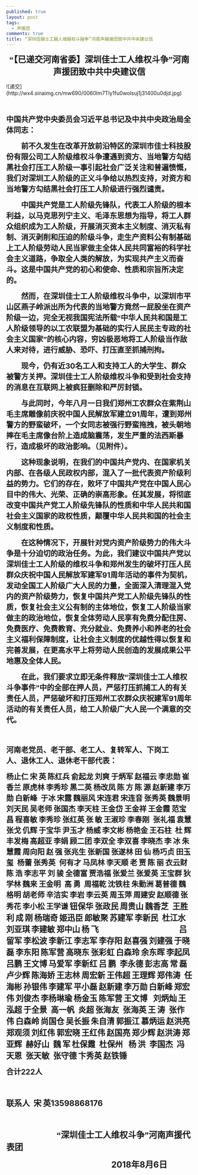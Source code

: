 ```yaml
---
published: true
layout: post
tags:
  - 声援团
comments: true
title: “深圳佳圝士工圝人维圝权斗圝争”河南声圝援团致中共中央建议信
---
```

<p style="text-align: center;"><strong><span style="font-size: 17.0pt; font-family: 宋体;">&ldquo;【已递交河南省委】深圳佳士工人维权斗争&rdquo;河南声援团致中共中央建议信</span></strong></p>
![递交](http://wx4.sinaimg.cn/mw690/0060lm7Tly1fu0wolsuj1j31400u0djd.jpg)

<p><span style="font-size: 11.5pt;">&nbsp;</span></p>
<p><strong><span style="font-size: 15.0pt; font-family: 宋体;">中国共产党中央委员会习近平总书记及中共中央政治局全体同志：</span></strong></p>
<p style="text-indent: 30.1pt;"><strong><span style="font-size: 15.0pt; font-family: 宋体;">前不久发生在改革开放前沿特区的深圳市佳士科技股份有限公司工人阶级维权斗争遭遇到资方、当地警方勾结黑社会打压工人阶级一事引起社会广泛关注和普遍愤慨，我们对深圳工人阶级的正义斗争给以热烈支持，对资方和当地警方勾结黑社会打压工人阶级进行强烈谴责。</span></strong></p>
<p style="text-indent: 30.1pt;"><strong><span style="font-size: 15.0pt; font-family: 宋体;">中国共产党是工人阶级先锋队，代表工人阶级的根本利益，以马克思列宁主义、毛泽东思想为指导，将工人群众组织成为工人阶级，开展消灭资本主义制度、消灭私有制、消灭剥削和压迫的阶级斗争，走生产资料公有制基础上工人阶级劳动人民当家做主全体人民共同富裕的科学社会主义道路，争取全人类的解放，为实现共产主义而奋斗。这是中国共产党的初心和使命、性质和宗旨所决定的。</span></strong></p>
<p style="text-indent: 30.1pt;"><strong><span style="font-size: 15.0pt; font-family: 宋体;">然而，在深圳佳士工人阶级维权斗争中，以深圳市平山区燕子岭派出所为代表的当地警方竟然一屁股坐在资产阶级一边，完全无视我国宪法所载&ldquo;中华人民共和国是工人阶级领导的以工农联盟为基础的实行人民民主专政的社会主义国家&rdquo;的核心内容，穷凶极恶地将工人阶级当作敌人来对待，进行威胁、恐吓、打压直至抓捕刑拘。</span></strong></p>
<p style="text-indent: 30.1pt;"><strong><span style="font-size: 15.0pt; font-family: 宋体;">现今，仍有近</span></strong><strong><span style="font-size: 15.0pt;">30</span></strong><strong><span style="font-size: 15.0pt; font-family: 宋体;">名工人和支持工人的大学生、群众被警方关押。深圳佳士工人阶级维权斗争和受到社会支持的消息在互联网上被疯狂删除和严厉封锁。</span></strong></p>
<p style="text-indent: 30.1pt;"><strong><span style="font-size: 15.0pt; font-family: 宋体;">与此同时，今年八月一日我们郑州工农群众在紫荆山毛主席雕像前庆祝中国人民解放军建立</span></strong><strong><span style="font-size: 15.0pt;">91</span></strong><strong><span style="font-size: 15.0pt; font-family: 宋体;">周年，遭到郑州警方的野蛮破坏，一个女同志被强行野蛮拖拽，被头朝地摔在毛主席像台阶上造成脑震荡，发生严重的法西斯暴行，造成极坏的政治影响。（见附件）。</span></strong></p>
<p style="text-indent: 30.1pt;"><strong><span style="font-size: 15.0pt; font-family: 宋体;">这种现象说明，在我们的中国共产党内、在国家机关内部、在各级人民政权内部，混入了一批代表资产阶级利益的势力。它们的存在，败坏了中国共产党在中国人民心目中的伟大、光荣、正确的崇高形象。任其发展，将彻底改变中国共产党工人阶级先锋队的性质和中华人民共和国社会主义国家的政权性质，颠覆中华人民共和国的社会主义制度和性质。</span></strong></p>
<p style="text-indent: 30.1pt;"><strong><span style="font-size: 15.0pt; font-family: 宋体;">在这种情况下，开展针对党内资产阶级势力的伟大斗争是十分迫切的政治任务。为此，我们建议中国共产党以深圳佳士工人阶级的维权斗争和郑州发生的破坏打压人民群众庆祝中国人民解放军建军</span></strong><strong><span style="font-size: 15.0pt;">91</span></strong><strong><span style="font-size: 15.0pt; font-family: 宋体;">周年活动的事件为契机，发动全国工人阶级广大人民的力量，全面深入清理混入党内的资产阶级势力，恢复中国共产党工人阶级先锋队的性质，恢复社会主义公有制的主体地位，恢复工人阶级当家做主的政治地位，恢复全体劳动人民享有免费分配住房、免费医疗、免费教育、充分就业、免费养小和养老的社会主义福利保障制度，让社会主义制度的优越性得以恢复和完善发展，在更高水平上将劳动人民创造的发展成果公平地惠及全体人民。</span></strong></p>
<p style="text-indent: 30.1pt;"><strong><span style="font-size: 15.0pt; font-family: 宋体;">在此，我们要求立即无条件释放&ldquo;深圳佳士工人维权斗争事件&rdquo;中的全部在押人员，严惩打压抓捕工人的有关责任人员，严惩破坏和打压郑州工农群众庆祝建军</span></strong><strong><span style="font-size: 15.0pt;">91</span></strong><strong><span style="font-size: 15.0pt; font-family: 宋体;">周年活动的有关责任人员，给工人阶级广大人民一个满意的交代。</span></strong></p>
<p><strong><span style="font-size: 15.0pt;">&nbsp;</span></strong></p>
<p style="margin-right: 32.0pt;"><strong><span style="font-size: 15.0pt; font-family: 宋体;">河南老党员、老干部、老工人、复转军人、下岗工人、退休工人、退休老干部代表：</span></strong></p>
<p><strong><span style="font-size: 15.0pt; font-family: 宋体;">杨止仁</span></strong> <strong><span style="font-size: 15.0pt; font-family: 宋体;">宋</span></strong> <strong><span style="font-size: 15.0pt; font-family: 宋体;">英</span></strong> <strong><span style="font-size: 15.0pt; font-family: 宋体;">陈红兵</span></strong> <strong><span style="font-size: 15.0pt; font-family: 宋体;">俞起龙</span></strong> <strong><span style="font-size: 15.0pt; font-family: 宋体;">刘爽</span></strong> <strong><span style="font-size: 15.0pt; font-family: 宋体;">于炳军</span></strong> <strong><span style="font-size: 15.0pt; font-family: 宋体;">赵福云</span></strong> <strong><span style="font-size: 15.0pt; font-family: 宋体;">李忠勋</span></strong> <strong><span style="font-size: 15.0pt; font-family: 宋体;">崔香兰</span></strong> <strong><span style="font-size: 15.0pt; font-family: 宋体;">原虎林</span></strong> <strong><span style="font-size: 15.0pt; font-family: 宋体;">李秀珍</span></strong> <strong><span style="font-size: 15.0pt; font-family: 宋体;">黑二英</span></strong> <strong><span style="font-size: 15.0pt; font-family: 宋体;">杨改凤</span></strong> <strong><span style="font-size: 15.0pt; font-family: 宋体;">陈</span></strong> <strong><span style="font-size: 15.0pt; font-family: 宋体;">方</span></strong> <strong><span style="font-size: 15.0pt; font-family: 宋体;">陈</span></strong> <strong><span style="font-size: 15.0pt; font-family: 宋体;">源</span></strong> <strong><span style="font-size: 15.0pt; font-family: 宋体;">赵新建</span></strong> <strong><span style="font-size: 15.0pt; font-family: 宋体;">李万勋</span></strong> <strong><span style="font-size: 15.0pt; font-family: 宋体;">白新峰</span></strong><strong><span style="font-size: 15.0pt;">&nbsp; </span></strong><strong><span style="font-size: 15.0pt; font-family: 宋体;">于冰</span></strong> <strong><span style="font-size: 15.0pt; font-family: 宋体;">宋露</span></strong> <strong><span style="font-size: 15.0pt; font-family: 宋体;">魏丽风</span></strong> <strong><span style="font-size: 15.0pt; font-family: 宋体;">宋连君</span></strong> <strong><span style="font-size: 15.0pt; font-family: 宋体;">宋连音</span></strong> <strong><span style="font-size: 15.0pt; font-family: 宋体;">张秀英</span></strong> <strong><span style="font-size: 15.0pt; font-family: 宋体;">魏景明</span></strong> <strong><span style="font-size: 15.0pt; font-family: 宋体;">刘天民</span></strong> <strong><span style="font-size: 15.0pt; font-family: 宋体;">吴老师</span></strong> <strong><span style="font-size: 15.0pt; font-family: 宋体;">张国杰</span></strong> <strong><span style="font-size: 15.0pt; font-family: 宋体;">李天柱</span></strong> <strong><span style="font-size: 15.0pt; font-family: 宋体;">王金岱</span></strong> <strong><span style="font-size: 15.0pt; font-family: 宋体;">王金祥</span></strong> <strong><span style="font-size: 15.0pt; font-family: 宋体;">王金霞</span></strong> <strong><span style="font-size: 15.0pt; font-family: 宋体;">范宝昌</span></strong> <strong><span style="font-size: 15.0pt; font-family: 宋体;">程喜敏</span></strong> <strong><span style="font-size: 15.0pt; font-family: 宋体;">李秀珍</span></strong> <strong><span style="font-size: 15.0pt; font-family: 宋体;">张红英</span></strong> <strong><span style="font-size: 15.0pt; font-family: 宋体;">张</span></strong> <strong><span style="font-size: 15.0pt; font-family: 宋体;">敏</span></strong> <strong><span style="font-size: 15.0pt; font-family: 宋体;">王淑珍</span></strong> <strong><span style="font-size: 15.0pt; font-family: 宋体;">李春刚</span></strong><strong><span style="font-size: 15.0pt;">&nbsp; </span></strong><strong><span style="font-size: 15.0pt; font-family: 宋体;">张礼福</span></strong> <strong><span style="font-size: 15.0pt; font-family: 宋体;">袁慧</span></strong> <strong><span style="font-size: 15.0pt; font-family: 宋体;">张戈</span></strong> <strong><span style="font-size: 15.0pt; font-family: 宋体;">仉辉</span></strong> <strong><span style="font-size: 15.0pt; font-family: 宋体;">于宝华</span></strong> <strong><span style="font-size: 15.0pt; font-family: 宋体;">尹玉才</span></strong> <strong><span style="font-size: 15.0pt; font-family: 宋体;">杨威</span></strong> <strong><span style="font-size: 15.0pt; font-family: 宋体;">李文彬</span></strong> <strong><span style="font-size: 15.0pt; font-family: 宋体;">杨艳金</span></strong> <strong><span style="font-size: 15.0pt; font-family: 宋体;">王石柱</span></strong><strong><span style="font-size: 15.0pt;">&nbsp; </span></strong><strong><span style="font-size: 15.0pt; font-family: 宋体;">杜</span></strong> <strong><span style="font-size: 15.0pt; font-family: 宋体;">辉</span></strong> <strong><span style="font-size: 15.0pt; font-family: 宋体;">丰发梅</span></strong> <strong><span style="font-size: 15.0pt; font-family: 宋体;">高超亚</span></strong> <strong><span style="font-size: 15.0pt; font-family: 宋体;">李娟</span></strong> <strong><span style="font-size: 15.0pt; font-family: 宋体;">顾二团</span></strong> <strong><span style="font-size: 15.0pt; font-family: 宋体;">李双全</span></strong> <strong><span style="font-size: 15.0pt; font-family: 宋体;">李双喜</span></strong> <strong><span style="font-size: 15.0pt; font-family: 宋体;">李晓杰</span></strong> <strong><span style="font-size: 15.0pt; font-family: 宋体;">李</span></strong> <strong><span style="font-size: 15.0pt; font-family: 宋体;">冰</span></strong> <strong><span style="font-size: 15.0pt; font-family: 宋体;">朱慧霞</span></strong> <strong><span style="font-size: 15.0pt; font-family: 宋体;">周向阳</span></strong> <strong><span style="font-size: 15.0pt; font-family: 宋体;">赵</span></strong> <strong><span style="font-size: 15.0pt; font-family: 宋体;">强</span></strong> <strong><span style="font-size: 15.0pt; font-family: 宋体;">张兆生</span></strong> <strong><span style="font-size: 15.0pt; font-family: 宋体;">张新国</span></strong> <strong><span style="font-size: 15.0pt; font-family: 宋体;">张遂林</span></strong> <strong><span style="font-size: 15.0pt; font-family: 宋体;">田</span></strong> <strong><span style="font-size: 15.0pt; font-family: 宋体;">仙</span></strong> <strong><span style="font-size: 15.0pt; font-family: 宋体;">杨巧贞</span></strong> <strong><span style="font-size: 15.0pt; font-family: 宋体;">田玉玺</span></strong><strong><span style="font-size: 15.0pt;">&nbsp; </span></strong><strong><span style="font-size: 15.0pt; font-family: 宋体;">杨蕾</span></strong> <strong><span style="font-size: 15.0pt; font-family: 宋体;">张秀英</span></strong><strong><span style="font-size: 15.0pt;">&nbsp; </span></strong><strong><span style="font-size: 15.0pt; font-family: 宋体;">何有才</span></strong> <strong><span style="font-size: 15.0pt; font-family: 宋体;">马凤林</span></strong> <strong><span style="font-size: 15.0pt; font-family: 宋体;">李天顺</span></strong> <strong><span style="font-size: 15.0pt; font-family: 宋体;">老</span></strong> <strong><span style="font-size: 15.0pt; font-family: 宋体;">贾</span></strong> <strong><span style="font-size: 15.0pt; font-family: 宋体;">陈</span></strong> <strong><span style="font-size: 15.0pt; font-family: 宋体;">丽</span></strong> <strong><span style="font-size: 15.0pt; font-family: 宋体;">衣云财</span></strong> <strong><span style="font-size: 15.0pt; font-family: 宋体;">陈</span></strong> <strong><span style="font-size: 15.0pt; font-family: 宋体;">浩</span></strong> <strong><span style="font-size: 15.0pt; font-family: 宋体;">李志平</span></strong> <strong><span style="font-size: 15.0pt; font-family: 宋体;">刘</span></strong> <strong><span style="font-size: 15.0pt; font-family: 宋体;">骏</span></strong> <strong><span style="font-size: 15.0pt; font-family: 宋体;">全德富</span></strong> <strong><span style="font-size: 15.0pt; font-family: 宋体;">贾浩福</span></strong> <strong><span style="font-size: 15.0pt; font-family: 宋体;">张爱兰</span></strong> <strong><span style="font-size: 15.0pt; font-family: 宋体;">张爱英</span></strong> <strong><span style="font-size: 15.0pt; font-family: 宋体;">王宝群</span></strong> <strong><span style="font-size: 15.0pt; font-family: 宋体;">狄学林</span></strong> <strong><span style="font-size: 15.0pt; font-family: 宋体;">魏来</span></strong> <strong><span style="font-size: 15.0pt; font-family: 宋体;">王金明</span></strong><strong><span style="font-size: 15.0pt;">&nbsp; </span></strong><strong><span style="font-size: 15.0pt; font-family: 宋体;">高</span></strong> <strong><span style="font-size: 15.0pt; font-family: 宋体;">勇</span></strong><strong><span style="font-size: 15.0pt;">&nbsp; </span></strong><strong><span style="font-size: 15.0pt; font-family: 宋体;">周福乾</span></strong> <strong><span style="font-size: 15.0pt; font-family: 宋体;">沈铁柱</span></strong> <strong><span style="font-size: 15.0pt; font-family: 宋体;">朱勤洲</span></strong> <strong><span style="font-size: 15.0pt; font-family: 宋体;">葛普德</span></strong> <strong><span style="font-size: 15.0pt; font-family: 宋体;">魏格明</span></strong> <strong><span style="font-size: 15.0pt; font-family: 宋体;">胡老师</span></strong> <strong><span style="font-size: 15.0pt; font-family: 宋体;">辛洁实</span></strong> <strong><span style="font-size: 15.0pt; font-family: 宋体;">李岩</span></strong> <strong><span style="font-size: 15.0pt; font-family: 宋体;">李云英</span></strong> <strong><span style="font-size: 15.0pt; font-family: 宋体;">周玉萍</span></strong> <strong><span style="font-size: 15.0pt; font-family: 宋体;">周建安</span></strong> <strong><span style="font-size: 15.0pt; font-family: 宋体;">赵顺德</span></strong> <strong><span style="font-size: 15.0pt; font-family: 宋体;">张秀花</span></strong> <strong><span style="font-size: 15.0pt; font-family: 宋体;">李小松</span></strong> <strong><span style="font-size: 15.0pt; font-family: 宋体;">王学谦</span></strong> <strong><span style="font-size: 16.0pt; font-family: 宋体;">钮保华</span></strong> <strong><span style="font-size: 16.0pt; font-family: 宋体;">张政民</span></strong> <strong><span style="font-size: 16.0pt; font-family: 宋体;">周贵山</span></strong> <strong><span style="font-size: 16.0pt; font-family: 宋体;">魏香芝</span></strong><strong><span style="font-size: 16.0pt;">&nbsp; </span></strong><strong><span style="font-size: 16.0pt; font-family: 宋体;">王胜利</span></strong> <strong><span style="font-size: 16.0pt; font-family: 宋体;">成</span></strong> <strong><span style="font-size: 16.0pt; font-family: 宋体;">刚</span></strong> <strong><span style="font-size: 16.0pt; font-family: 宋体;">杨瑞奇</span></strong> <strong><span style="font-size: 16.0pt; font-family: 宋体;">姬迅臣</span></strong> <strong><span style="font-size: 16.0pt; font-family: 宋体;">郎敏聚</span></strong> <strong><span style="font-size: 16.0pt; font-family: 宋体;">苏建军</span></strong> <strong><span style="font-size: 16.0pt; font-family: 宋体;">李新民</span></strong><strong><span style="font-size: 16.0pt;">&nbsp; </span></strong><strong><span style="font-size: 16.0pt; font-family: 宋体;">杜江水</span></strong> <strong><span style="font-size: 16.0pt; font-family: 宋体;">刘亚琪</span></strong> <strong><span style="font-size: 16.0pt; font-family: 宋体;">李建敏</span></strong> <strong><span style="font-size: 16.0pt; font-family: 宋体;">郑中山</span></strong> <strong><span style="font-size: 16.0pt; font-family: 宋体;">杨</span></strong> <strong><span style="font-size: 16.0pt; font-family: 宋体;">飞</span></strong><strong><span style="font-size: 16.0pt;">&nbsp;&nbsp;&nbsp;&nbsp;&nbsp;&nbsp;&nbsp;&nbsp;&nbsp;&nbsp;&nbsp;&nbsp;&nbsp;&nbsp;&nbsp;&nbsp;&nbsp;&nbsp;&nbsp;&nbsp;&nbsp;&nbsp;&nbsp;&nbsp;&nbsp;&nbsp;&nbsp;&nbsp;&nbsp;&nbsp;&nbsp;&nbsp;&nbsp;&nbsp;&nbsp;&nbsp;&nbsp;&nbsp;&nbsp;&nbsp;&nbsp;&nbsp; </span></strong><strong><span style="font-size: 16.0pt; font-family: 宋体;">吕留军</span></strong> <strong><span style="font-size: 16.0pt; font-family: 宋体;">李松波</span></strong> <strong><span style="font-size: 16.0pt; font-family: 宋体;">李新江</span></strong> <strong><span style="font-size: 16.0pt; font-family: 宋体;">李志军</span></strong> <strong><span style="font-size: 16.0pt; font-family: 宋体;">李存阳</span></strong> <strong><span style="font-size: 16.0pt; font-family: 宋体;">赵喜强</span></strong> <strong><span style="font-size: 16.0pt; font-family: 宋体;">刘建强</span></strong> <strong><span style="font-size: 16.0pt; font-family: 宋体;">于晓磊</span></strong> <strong><span style="font-size: 16.0pt; font-family: 宋体;">李东阳</span></strong> <strong><span style="font-size: 16.0pt; font-family: 宋体;">陈军营</span></strong> <strong><span style="font-size: 16.0pt; font-family: 宋体;">高晓东</span></strong> <strong><span style="font-size: 16.0pt; font-family: 宋体;">张彩虹</span></strong> <strong><span style="font-size: 16.0pt; font-family: 宋体;">白森玲</span></strong> <strong><span style="font-size: 16.0pt; font-family: 宋体;">余东晖</span></strong> <strong><span style="font-size: 16.0pt; font-family: 宋体;">李起凤</span></strong> <strong><span style="font-size: 16.0pt; font-family: 宋体;">吕鹏</span></strong> <strong><span style="font-size: 16.0pt; font-family: 宋体;">王文博</span></strong> <strong><span style="font-size: 16.0pt; font-family: 宋体;">马爱军</span></strong> <strong><span style="font-size: 16.0pt; font-family: 宋体;">李新红</span></strong> <strong><span style="font-size: 16.0pt; font-family: 宋体;">吕</span></strong> <strong><span style="font-size: 16.0pt; font-family: 宋体;">鹏</span></strong><strong><span style="font-size: 16.0pt;">&nbsp; </span></strong><strong><span style="font-size: 16.0pt; font-family: 宋体;">李永德</span></strong> <strong><span style="font-size: 16.0pt; font-family: 宋体;">彭志高</span></strong> <strong><span style="font-size: 16.0pt; font-family: 宋体;">常</span></strong> <strong><span style="font-size: 16.0pt; font-family: 宋体;">磊</span></strong> <strong><span style="font-size: 16.0pt; font-family: 宋体;">卢少辉</span></strong> <strong><span style="font-size: 16.0pt; font-family: 宋体;">陈海娇</span></strong> <strong><span style="font-size: 16.0pt; font-family: 宋体;">王志林</span></strong> <strong><span style="font-size: 16.0pt; font-family: 宋体;">周宏新</span></strong> <strong><span style="font-size: 16.0pt; font-family: 宋体;">王伟超</span></strong> <strong><span style="font-size: 16.0pt; font-family: 宋体;">王理辉</span></strong> <strong><span style="font-size: 16.0pt; font-family: 宋体;">郑伟涛</span></strong><strong><span style="font-size: 16.0pt;">&nbsp; </span></strong><strong><span style="font-size: 16.0pt; font-family: 宋体;">任海彬</span></strong> <strong><span style="font-size: 16.0pt; font-family: 宋体;">孙银伟</span></strong> <strong><span style="font-size: 16.0pt; font-family: 宋体;">李建军</span></strong> <strong><span style="font-size: 16.0pt; font-family: 宋体;">平小磊</span></strong> <strong><span style="font-size: 16.0pt; font-family: 宋体;">赵新建</span></strong> <strong><span style="font-size: 16.0pt; font-family: 宋体;">李万勋</span></strong> <strong><span style="font-size: 16.0pt; font-family: 宋体;">白新峰</span></strong> <strong><span style="font-size: 16.0pt; font-family: 宋体;">郑宏伟</span></strong> <strong><span style="font-size: 16.0pt; font-family: 宋体;">刘俊杰</span></strong> <strong><span style="font-size: 16.0pt; font-family: 宋体;">李杨琳瑜</span></strong> <strong><span style="font-size: 16.0pt; font-family: 宋体;">杨金玉</span></strong> <strong><span style="font-size: 16.0pt; font-family: 宋体;">陈军营</span></strong> <strong><span style="font-size: 16.0pt; font-family: 宋体;">王文博</span></strong><strong><span style="font-size: 16.0pt;">&nbsp;&nbsp; </span></strong><strong><span style="font-size: 16.0pt; font-family: 宋体;">刘炳灿</span></strong> <strong><span style="font-size: 16.0pt; font-family: 宋体;">王泓超</span></strong> <strong><span style="font-size: 16.0pt; font-family: 宋体;">于全景</span></strong><strong><span style="font-size: 16.0pt;">&nbsp; </span></strong><strong><span style="font-size: 16.0pt; font-family: 宋体;">高一帆</span></strong><strong><span style="font-size: 16.0pt;">&nbsp; </span></strong><strong><span style="font-size: 16.0pt; font-family: 宋体;">炎超</span></strong> <strong><span style="font-size: 16.0pt; font-family: 宋体;">张海友</span></strong><strong><span style="font-size: 16.0pt;">&nbsp; </span></strong><strong><span style="font-size: 16.0pt; font-family: 宋体;">张海英</span></strong> <strong><span style="font-size: 16.0pt; font-family: 宋体;">王</span></strong> <strong><span style="font-size: 16.0pt; font-family: 宋体;">涛</span></strong><strong><span style="font-size: 16.0pt;">&nbsp; </span></strong><strong><span style="font-size: 16.0pt; font-family: 宋体;">张作伟</span></strong> <strong><span style="font-size: 16.0pt; font-family: 宋体;">白森岭</span></strong> <strong><span style="font-size: 16.0pt; font-family: 宋体;">尚国仓</span></strong> <strong><span style="font-size: 16.0pt; font-family: 宋体;">吴长振</span></strong> <strong><span style="font-size: 16.0pt; font-family: 宋体;">朱自清</span></strong> <strong><span style="font-size: 16.0pt; font-family: 宋体;">郭振江</span></strong> <strong><span style="font-size: 16.0pt; font-family: 宋体;">慕炳运</span></strong> <strong><span style="font-size: 16.0pt; font-family: 宋体;">赵洪亮</span></strong><strong><span style="font-size: 16.0pt;">&nbsp; </span></strong><strong><span style="font-size: 16.0pt; font-family: 宋体;">郑观须</span></strong> <strong><span style="font-size: 16.0pt; font-family: 宋体;">刘红伟</span></strong> <strong><span style="font-size: 16.0pt; font-family: 宋体;">郭宏晓</span></strong> <strong><span style="font-size: 16.0pt; font-family: 宋体;">王红伟</span></strong> <strong><span style="font-size: 16.0pt; font-family: 宋体;">赵国亮</span></strong> <strong><span style="font-size: 16.0pt; font-family: 宋体;">郑少辉</span></strong> <strong><span style="font-size: 16.0pt; font-family: 宋体;">赵洪涛</span></strong> <strong><span style="font-size: 16.0pt; font-family: 宋体;">郑亚辉</span></strong><strong><span style="font-size: 16.0pt;">&nbsp; </span></strong><strong><span style="font-size: 16.0pt; font-family: 宋体;">赫好山</span></strong><strong><span style="font-size: 16.0pt;">&nbsp; </span></strong><strong><span style="font-size: 16.0pt; font-family: 宋体;">魏</span></strong> <strong><span style="font-size: 16.0pt; font-family: 宋体;">军</span></strong> <strong><span style="font-size: 16.0pt; font-family: 宋体;">杜保霞</span></strong><strong><span style="font-size: 16.0pt;">&nbsp; </span></strong><strong><span style="font-size: 16.0pt; font-family: 宋体;">杜保州</span></strong><strong><span style="font-size: 16.0pt;">&nbsp;&nbsp; </span></strong><strong><span style="font-size: 16.0pt; font-family: 宋体;">杨</span></strong> <strong><span style="font-size: 16.0pt; font-family: 宋体;">洪</span></strong><strong><span style="font-size: 16.0pt;">&nbsp; </span></strong><strong><span style="font-size: 16.0pt; font-family: 宋体;">李国杰</span></strong><strong><span style="font-size: 16.0pt;">&nbsp; </span></strong><strong><span style="font-size: 16.0pt; font-family: 宋体;">冯天恩</span></strong><strong><span style="font-size: 16.0pt;">&nbsp; </span></strong><strong><span style="font-size: 16.0pt; font-family: 宋体;">张天敏</span></strong><strong><span style="font-size: 16.0pt;">&nbsp; </span></strong><strong><span style="font-size: 16.0pt; font-family: 宋体;">张守德</span></strong> <strong><span style="font-size: 16.0pt; font-family: 宋体;">卞秀英</span></strong> <strong><span style="font-size: 16.0pt; font-family: 宋体;">赵铁锤</span></strong></p>
<p><strong><span style="font-size: 15.0pt; font-family: 宋体;">合计</span></strong><strong><span style="font-size: 15.0pt;">222</span></strong><strong><span style="font-size: 15.0pt; font-family: 宋体;">人</span></strong></p>
<p><strong><span style="font-size: 16.0pt;">&nbsp;</span></strong></p>
<p><strong><span style="font-size: 16.0pt; font-family: 宋体;">联系人</span></strong><strong><span style="font-size: 16.0pt;">&nbsp; </span></strong><strong><span style="font-size: 16.0pt; font-family: 宋体;">宋</span></strong> <strong><span style="font-size: 16.0pt; font-family: 宋体;">英</span></strong><strong><span style="font-size: 16.0pt;">13598868176</span></strong></p>
<p style="text-align: right;"><strong><span style="font-size: 16.0pt;">&nbsp;</span></strong></p>
<p style="text-indent: 102.4pt;"><strong><span style="font-size: 17.0pt; font-family: 宋体;">&ldquo;深圳佳士工人维权斗争&rdquo;河南声援代表团</span></strong></p>
<p style="text-indent: 213.35pt;"><strong><span style="font-size: 17.0pt;">2018</span></strong><strong><span style="font-size: 17.0pt; font-family: 宋体;">年</span></strong><strong><span style="font-size: 17.0pt;">8</span></strong><strong><span style="font-size: 17.0pt; font-family: 宋体;">月</span></strong><strong><span style="font-size: 17.0pt;">6</span></strong><strong><span style="font-size: 17.0pt; font-family: 宋体;">日</span></strong></p>
<p><strong><span style="font-size: 16.0pt;">&nbsp;</span></strong></p>
<p><strong><span style="font-size: 15.0pt;">&nbsp;</span></strong></p>
<p><span style="font-size: 11.5pt;">&nbsp;</span></p>
